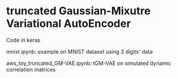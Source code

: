 # truncated Gaussian-Mixutre Variational AutoEncoder
Code in keras

mnist.ipynb: example on MNIST dataset using 3 digits' data

aws_toy_truncated_GM-VAE.ipynb: tGM-VAE on simulated dynamic correlation matrices
		
